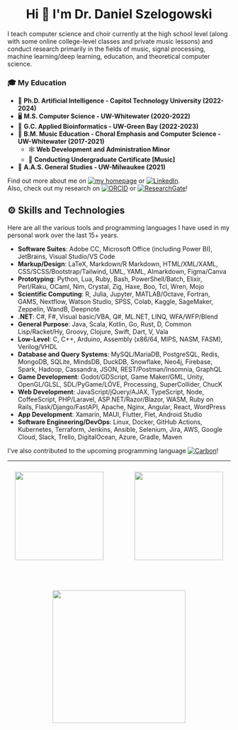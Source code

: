 <div align=center>
<h1 style="margin-top: -24px !important;">Hi 👋 I'm Dr. Daniel Szelogowski</h1>
<!--==============================================================================================================================-->
</div>

I teach computer science and choir currently at the high school level (along with some online college-level classes and private music lessons) and conduct research primarily in the fields of music, signal processing, machine learning/deep learning, education, and theoretical computer science.

### 🎓 My Education
* 🤖 **Ph.D. Artificial Intelligence - Capitol Technology University (2022-2024)**
* 🖥️ **M.S. Computer Science - UW-Whitewater (2020-2022)**
* 🧬 **G.C. Applied Bioinformatics - UW-Green Bay (2022-2023)**
* 🎼 **B.M. Music Education - Choral Emphasis and Computer Science - UW-Whitewater (2017-2021)**
  * 🕸️ **Web Development and Administration Minor**
  * 🤵 **Conducting Undergraduate Certificate [Music]**
* 🏫 **A.A.S. General Studies - UW-Milwaukee (2021)**

Find out more about me on [![my homepage](https://badgen.net/badge/color/My%20Homepage/512da8?label=)](http://danielszelogowski.com/) or [![LinkedIn](https://badgen.net/badge/color/Linkedin/0077B5?label=)](https://www.linkedin.com/in/danielszelogowski/).
<br/>Also, check out my research on 
[![ORCID](https://badgen.net/badge/color/ORCiD/a6ce39?label=)](https://orcid.org/0000-0002-0350-5771) or 
[![ResearchGate](https://badgen.net/badge/color/ResearchGate/00d0af?label=)](https://www.researchgate.net/profile/Daniel-Szelogowski)!



## ⚙️ Skills and Technologies
Here are all the various tools and programming languages I have used in my personal work over the last 15+ years.

* **Software Suites**: Adobe CC, Microsoft Office (including Power BI), JetBrains, Visual Studio/VS Code
* **Markup/Design**: LaTeX, Markdown/R Markdown, HTML/XML/XAML, CSS/SCSS/Bootstrap/Tailwind, UML, YAML, AImarkdown, Figma/Canva
* **Prototyping**: Python, Lua, Ruby, Bash, PowerShell/Batch, Elixir, Perl/Raku, OCaml, Nim, Crystal, Zig, Haxe, Boo, Tcl, Wren, Mojo
* **Scientific Computing**: R, Julia, Jupyter, MATLAB/Octave, Fortran, GAMS, Nextflow, Watson Studio, SPSS, Colab, Kaggle, SageMaker, Zeppelin, WandB, Deepnote
* **.NET**: C#, F#, Visual basic/VBA, Q#, ML.NET, LINQ, WFA/WFP/Blend
* **General Purpose**: Java, Scala, Kotlin, Go, Rust, D, Common Lisp/Racket/Hy, Groovy, Clojure, Swift, Dart, V, Vala
* **Low-Level**: C, C++, Arduino, Assembly (x86/64, MIPS, NASM, FASM), Verilog/VHDL
* **Database and Query Systems**: MySQL/MariaDB, PostgreSQL, Redis, MongoDB, SQLite, MindsDB, DuckDB, Snowflake, Neo4j, Firebase, Spark, Hadoop, Cassandra, JSON, REST/Postman/Insomnia, GraphQL
* **Game Development**: Godot/GDScript, Game Maker/GML, Unity, OpenGL/GLSL, SDL/PyGame/LÖVE, Processing, SuperCollider, ChucK
* **Web Development**: JavaScript/jQuery/AJAX, TypeScript, Node, CoffeeScript, PHP/Laravel, ASP.NET/Razor/Blazor, WASM, Ruby on Rails, Flask/Django/FastAPI, Apache, Nginx, Angular, React, WordPress
* **App Development**: Xamarin, MAUI, Flutter, Flet, Android Studio
* **Software Engineering/DevOps**: Linux, Docker, GitHub Actions, Kubernetes, Terraform, Jenkins, Ansible, Selenium, Jira, AWS, Google Cloud, Slack, Trello, DigitalOcean, Azure, Gradle, Maven

I've also contributed to the upcoming programming language [![Carbon](https://badgen.net/badge/color/Carbon/000000?label=)](https://github.com/carbon-language/carbon-lang/commits?author=danielathome19)!

<hr/>





<div style="margin:0 auto;text-align;center;" align="center">
<div id="toprow">
<a href="https://github.com/danielathome19" style="color: rgba(0, 0, 0, 0); text-decoration: none;">
  <!--<img id="gitstat" style="margin: 10px; max-width: 95%;" align="center" src="https://github-readme-stats.vercel.app/api?username=danielathome19&show_icons=true&count_private=true&include_all_commits&show_owner=true" />-->

  <picture>
    <source 
      srcset="https://github-readme-stats.vercel.app/api?username=danielathome19&show_icons=true&count_private=true&include_all_commits&show_owner=true&theme=dark&custom_title=GitHub%20Stats"
      media="(prefers-color-scheme: dark)"
    />
    <source
      srcset="https://github-readme-stats.vercel.app/api?username=danielathome19&show_icons=true&count_private=true&include_all_commits&show_owner=true&custom_title=GitHub%20Stats"
      media="(prefers-color-scheme: light), (prefers-color-scheme: no-preference)"
    />
    <img id="gitstat" height=200 style="margin: 10px; max-width: 95%;" align="center" src="https://github-readme-stats.vercel.app/api?username=danielathome19&show_icons=true&count_private=true&include_all_commits&show_owner=true&custom_title=GitHub%20Stats" />
  </picture>

</a>
<span>&emsp;&emsp;&emsp;</span>
<a href="https://github.com/danielathome19" style="color: rgba(0, 0, 0, 0); text-decoration: none;">
<!--   <img id="gitlang" style="margin: 10px; max-width: 95%;" align="center" src="https://github-readme-stats.vercel.app/api/top-langs/?username=danielathome19&langs_count=10&layout=compact" /> -->
  <picture>
    <source 
      srcset="https://github-readme-stats.vercel.app/api/top-langs/?username=danielathome19&langs_count=10&layout=compact&theme=dark"
      media="(prefers-color-scheme: dark)"
    />
    <source
      srcset="https://github-readme-stats.vercel.app/api/top-langs/?username=danielathome19&langs_count=10&layout=compact"
      media="(prefers-color-scheme: light), (prefers-color-scheme: no-preference)"
    />
    <img id="gitlang" height=200 style="margin: 10px; max-width: 95%;" align="center" src="https://github-readme-stats.vercel.app/api/top-langs/?username=danielathome19&langs_count=10&layout=compact" />
  </picture>
</a>
</div>

<br/><br/>
<a href="https://github.com/danielathome19" style="color: rgba(0, 0, 0, 0); text-decoration: none;">
  <picture>
    <source 
      srcset="https://github-readme-activity-graph.vercel.app/graph?username=danielathome19&theme=github-compact&bg_color=151515&color=FFFFFF&area=true&custom_title=Contribution%20Graph"
      media="(prefers-color-scheme: dark)"
    />
    <source
      srcset="https://github-readme-activity-graph.vercel.app/graph?username=danielathome19&theme=github-compact&color=2F80ED&area=true&custom_title=Contribution%20Graph"
      media="(prefers-color-scheme: light), (prefers-color-scheme: no-preference)"
    />
    <img id="gitlang" height=300 style="margin: 10px; max-width: 100%;" align="center" src="https://github-readme-activity-graph.vercel.app/graph?username=danielathome19&theme=github-compact&color=2F80ED&area=true&custom_title=Contribution%20Graph" />
  </picture>
</a>
</div>



<!--
**danielathome19/danielathome19** is a ✨ _special_ ✨ repository because its `README.md` (this file) appears on your GitHub profile.

Here are some ideas to get you started:

- 🔭 I’m currently working on ...
- 🌱 I’m currently learning ...
- 👯 I’m looking to collaborate on ...
- 🤔 I’m looking for help with ...
- 💬 Ask me about ...
- 📫 How to reach me: ...
- 😄 Pronouns: ...
- ⚡ Fun fact: ...
-->
